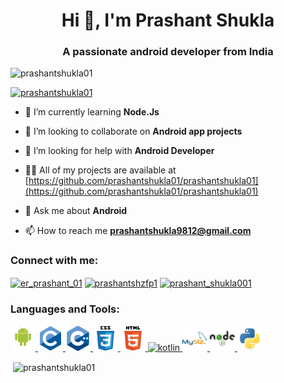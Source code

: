 <h1 align="center">Hi 👋, I'm Prashant Shukla</h1>
<h3 align="center">A passionate android developer from India</h3>

<p align="left"> <img src="https://komarev.com/ghpvc/?username=prashantshukla01&label=Profile%20views&color=0e75b6&style=flat" alt="prashantshukla01" /> </p>

<p align="left"> <a href="https://github.com/ryo-ma/github-profile-trophy"><img src="https://github-profile-trophy.vercel.app/?username=prashantshukla01" alt="prashantshukla01" /></a> </p>

- 🌱 I’m currently learning **Node.Js**

- 👯 I’m looking to collaborate on **Android app projects**

- 🤝 I’m looking for help with **Android Developer**

- 👨‍💻 All of my projects are available at [https://github.com/prashantshukla01/prashantshukla01](https://github.com/prashantshukla01/prashantshukla01)

- 💬 Ask me about **Android**

- 📫 How to reach me **prashantshukla9812@gmail.com**

<h3 align="left">Connect with me:</h3>
<p align="left">
<a href="https://www.leetcode.com/er_prashant_01" target="blank"><img align="center" src="https://raw.githubusercontent.com/rahuldkjain/github-profile-readme-generator/master/src/images/icons/Social/leet-code.svg" alt="er_prashant_01" height="30" width="40" /></a>
<a href="https://auth.geeksforgeeks.org/user/prashantshzfp1" target="blank"><img align="center" src="https://raw.githubusercontent.com/rahuldkjain/github-profile-readme-generator/master/src/images/icons/Social/geeks-for-geeks.svg" alt="prashantshzfp1" height="30" width="40" /></a>
<a href="https://discord.gg/prashant_shukla001" target="blank"><img align="center" src="https://raw.githubusercontent.com/rahuldkjain/github-profile-readme-generator/master/src/images/icons/Social/discord.svg" alt="prashant_shukla001" height="30" width="40" /></a>
</p>

<h3 align="left">Languages and Tools:</h3>
<p align="left"> <a href="https://developer.android.com" target="_blank" rel="noreferrer"> <img src="https://raw.githubusercontent.com/devicons/devicon/master/icons/android/android-original-wordmark.svg" alt="android" width="40" height="40"/> </a> <a href="https://www.cprogramming.com/" target="_blank" rel="noreferrer"> <img src="https://raw.githubusercontent.com/devicons/devicon/master/icons/c/c-original.svg" alt="c" width="40" height="40"/> </a> <a href="https://www.w3schools.com/cpp/" target="_blank" rel="noreferrer"> <img src="https://raw.githubusercontent.com/devicons/devicon/master/icons/cplusplus/cplusplus-original.svg" alt="cplusplus" width="40" height="40"/> </a> <a href="https://www.w3schools.com/css/" target="_blank" rel="noreferrer"> <img src="https://raw.githubusercontent.com/devicons/devicon/master/icons/css3/css3-original-wordmark.svg" alt="css3" width="40" height="40"/> </a> <a href="https://www.w3.org/html/" target="_blank" rel="noreferrer"> <img src="https://raw.githubusercontent.com/devicons/devicon/master/icons/html5/html5-original-wordmark.svg" alt="html5" width="40" height="40"/> </a> <a href="https://kotlinlang.org" target="_blank" rel="noreferrer"> <img src="https://www.vectorlogo.zone/logos/kotlinlang/kotlinlang-icon.svg" alt="kotlin" width="40" height="40"/> </a> <a href="https://www.mysql.com/" target="_blank" rel="noreferrer"> <img src="https://raw.githubusercontent.com/devicons/devicon/master/icons/mysql/mysql-original-wordmark.svg" alt="mysql" width="40" height="40"/> </a> <a href="https://nodejs.org" target="_blank" rel="noreferrer"> <img src="https://raw.githubusercontent.com/devicons/devicon/master/icons/nodejs/nodejs-original-wordmark.svg" alt="nodejs" width="40" height="40"/> </a> <a href="https://www.python.org" target="_blank" rel="noreferrer"> <img src="https://raw.githubusercontent.com/devicons/devicon/master/icons/python/python-original.svg" alt="python" width="40" height="40"/> </a> </p>

<p>&nbsp;<img align="center" src="https://github-readme-stats.vercel.app/api?username=prashantshukla01&show_icons=true&locale=en" alt="prashantshukla01" /></p>
